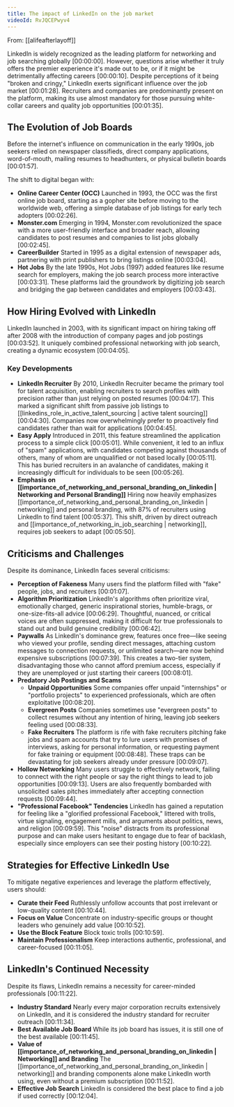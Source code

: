 ```yaml
---
title: The impact of LinkedIn on the job market
videoId: RvJQCEPwyv4
---
```


From: [[alifeafterlayoff]] <br/> 

LinkedIn is widely recognized as the leading platform for networking and job searching globally <a class="yt-timestamp" data-t="00:00:00">[00:00:00]</a>. However, questions arise whether it truly offers the premier experience it's made out to be, or if it might be detrimentally affecting careers <a class="yt-timestamp" data-t="00:00:10">[00:00:10]</a>. Despite perceptions of it being "broken and cringy," LinkedIn exerts significant influence over the job market <a class="yt-timestamp" data-t="00:01:28">[00:01:28]</a>. Recruiters and companies are predominantly present on the platform, making its use almost mandatory for those pursuing white-collar careers and quality job opportunities <a class="yt-timestamp" data-t="00:01:35">[00:01:35]</a>.

## The Evolution of Job Boards

Before the internet's influence on communication in the early 1990s, job seekers relied on newspaper classifieds, direct company applications, word-of-mouth, mailing resumes to headhunters, or physical bulletin boards <a class="yt-timestamp" data-t="00:01:57">[00:01:57]</a>.

The shift to digital began with:
*   **Online Career Center (OCC)** Launched in 1993, the OCC was the first online job board, starting as a gopher site before moving to the worldwide web, offering a simple database of job listings for early tech adopters <a class="yt-timestamp" data-t="00:02:26">[00:02:26]</a>.
*   **Monster.com** Emerging in 1994, Monster.com revolutionized the space with a more user-friendly interface and broader reach, allowing candidates to post resumes and companies to list jobs globally <a class="yt-timestamp" data-t="00:02:45">[00:02:45]</a>.
*   **CareerBuilder** Started in 1995 as a digital extension of newspaper ads, partnering with print publishers to bring listings online <a class="yt-timestamp" data-t="00:03:04">[00:03:04]</a>.
*   **Hot Jobs** By the late 1990s, Hot Jobs (1997) added features like resume search for employers, making the job search process more interactive <a class="yt-timestamp" data-t="00:03:31">[00:03:31]</a>. These platforms laid the groundwork by digitizing job search and bridging the gap between candidates and employers <a class="yt-timestamp" data-t="00:03:43">[00:03:43]</a>.

## How Hiring Evolved with LinkedIn

LinkedIn launched in 2003, with its significant impact on hiring taking off after 2008 with the introduction of company pages and job postings <a class="yt-timestamp" data-t="00:03:52">[00:03:52]</a>. It uniquely combined professional networking with job search, creating a dynamic ecosystem <a class="yt-timestamp" data-t="00:04:05">[00:04:05]</a>.

### Key Developments
*   **LinkedIn Recruiter** By 2010, LinkedIn Recruiter became the primary tool for talent acquisition, enabling recruiters to search profiles with precision rather than just relying on posted resumes <a class="yt-timestamp" data-t="00:04:17">[00:04:17]</a>. This marked a significant shift from passive job listings to [[linkedins_role_in_active_talent_sourcing | active talent sourcing]] <a class="yt-timestamp" data-t="00:04:30">[00:04:30]</a>. Companies now overwhelmingly prefer to proactively find candidates rather than wait for applications <a class="yt-timestamp" data-t="00:04:45">[00:04:45]</a>.
*   **Easy Apply** Introduced in 2011, this feature streamlined the application process to a simple click <a class="yt-timestamp" data-t="00:05:01">[00:05:01]</a>. While convenient, it led to an influx of "spam" applications, with candidates competing against thousands of others, many of whom are unqualified or not based locally <a class="yt-timestamp" data-t="00:05:11">[00:05:11]</a>. This has buried recruiters in an avalanche of candidates, making it increasingly difficult for individuals to be seen <a class="yt-timestamp" data-t="00:05:26">[00:05:26]</a>.
*   **Emphasis on [[importance_of_networking_and_personal_branding_on_linkedin | Networking and Personal Branding]]** Hiring now heavily emphasizes [[importance_of_networking_and_personal_branding_on_linkedin | networking]] and personal branding, with 87% of recruiters using LinkedIn to find talent <a class="yt-timestamp" data-t="00:05:37">[00:05:37]</a>. This shift, driven by direct outreach and [[importance_of_networking_in_job_searching | networking]], requires job seekers to adapt <a class="yt-timestamp" data-t="00:05:50">[00:05:50]</a>.

## Criticisms and Challenges

Despite its dominance, LinkedIn faces several criticisms:

*   **Perception of Fakeness** Many users find the platform filled with "fake" people, jobs, and recruiters <a class="yt-timestamp" data-t="00:01:07">[00:01:07]</a>.
*   **Algorithm Prioritization** LinkedIn's algorithms often prioritize viral, emotionally charged, generic inspirational stories, humble-brags, or one-size-fits-all advice <a class="yt-timestamp" data-t="00:06:29">[00:06:29]</a>. Thoughtful, nuanced, or critical voices are often suppressed, making it difficult for true professionals to stand out and build genuine credibility <a class="yt-timestamp" data-t="00:06:42">[00:06:42]</a>.
*   **Paywalls** As LinkedIn's dominance grew, features once free—like seeing who viewed your profile, sending direct messages, attaching custom messages to connection requests, or unlimited search—are now behind expensive subscriptions <a class="yt-timestamp" data-t="00:07:39">[00:07:39]</a>. This creates a two-tier system, disadvantaging those who cannot afford premium access, especially if they are unemployed or just starting their careers <a class="yt-timestamp" data-t="00:08:01">[00:08:01]</a>.
*   **Predatory Job Postings and Scams**
    *   **Unpaid Opportunities** Some companies offer unpaid "internships" or "portfolio projects" to experienced professionals, which are often exploitative <a class="yt-timestamp" data-t="00:08:20">[00:08:20]</a>.
    *   **Evergreen Posts** Companies sometimes use "evergreen posts" to collect resumes without any intention of hiring, leaving job seekers feeling used <a class="yt-timestamp" data-t="00:08:33">[00:08:33]</a>.
    *   **Fake Recruiters** The platform is rife with fake recruiters pitching fake jobs and spam accounts that try to lure users with promises of interviews, asking for personal information, or requesting payment for fake training or equipment <a class="yt-timestamp" data-t="00:08:48">[00:08:48]</a>. These traps can be devastating for job seekers already under pressure <a class="yt-timestamp" data-t="00:09:07">[00:09:07]</a>.
*   **Hollow Networking** Many users struggle to effectively network, failing to connect with the right people or say the right things to lead to job opportunities <a class="yt-timestamp" data-t="00:09:13">[00:09:13]</a>. Users are also frequently bombarded with unsolicited sales pitches immediately after accepting connection requests <a class="yt-timestamp" data-t="00:09:44">[00:09:44]</a>.
*   **"Professional Facebook" Tendencies** LinkedIn has gained a reputation for feeling like a "glorified professional Facebook," littered with trolls, virtue signaling, engagement mills, and arguments about politics, news, and religion <a class="yt-timestamp" data-t="00:09:59">[00:09:59]</a>. This "noise" distracts from its professional purpose and can make users hesitant to engage due to fear of backlash, especially since employers can see their posting history <a class="yt-timestamp" data-t="00:10:22">[00:10:22]</a>.

## Strategies for Effective LinkedIn Use

To mitigate negative experiences and leverage the platform effectively, users should:
*   **Curate their Feed** Ruthlessly unfollow accounts that post irrelevant or low-quality content <a class="yt-timestamp" data-t="00:10:44">[00:10:44]</a>.
*   **Focus on Value** Concentrate on industry-specific groups or thought leaders who genuinely add value <a class="yt-timestamp" data-t="00:10:52">[00:10:52]</a>.
*   **Use the Block Feature** Block toxic trolls <a class="yt-timestamp" data-t="00:10:59">[00:10:59]</a>.
*   **Maintain Professionalism** Keep interactions authentic, professional, and career-focused <a class="yt-timestamp" data-t="00:11:05">[00:11:05]</a>.

## LinkedIn's Continued Necessity

Despite its flaws, LinkedIn remains a necessity for career-minded professionals <a class="yt-timestamp" data-t="00:11:22">[00:11:22]</a>.
*   **Industry Standard** Nearly every major corporation recruits extensively on LinkedIn, and it is considered the industry standard for recruiter outreach <a class="yt-timestamp" data-t="00:11:34">[00:11:34]</a>.
*   **Best Available Job Board** While its job board has issues, it is still one of the best available <a class="yt-timestamp" data-t="00:11:45">[00:11:45]</a>.
*   **Value of [[importance_of_networking_and_personal_branding_on_linkedin | Networking]] and Branding** The [[importance_of_networking_and_personal_branding_on_linkedin | networking]] and branding components alone make LinkedIn worth using, even without a premium subscription <a class="yt-timestamp" data-t="00:11:52">[00:11:52]</a>.
*   **Effective Job Search** LinkedIn is considered the best place to find a job if used correctly <a class="yt-timestamp" data-t="00:12:04">[00:12:04]</a>.